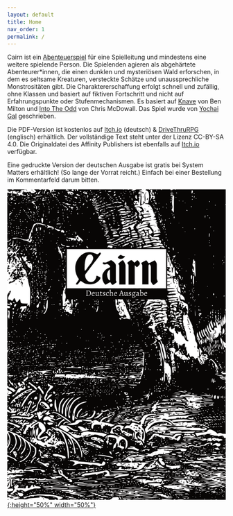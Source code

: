 ```yaml
---
layout: default
title: Home
nav_order: 1
permalink: /
---
```


Cairn ist ein [Abenteuerspiel](http://questingblog.com/adventure-game-vs-osr) für eine Spielleitung und mindestens eine weitere spielende Person.
Die Spielenden agieren als abgehärtete Abenteurer*innen, die einen dunklen und mysteriösen Wald erforschen, in dem es seltsame Kreaturen, versteckte Schätze und unaussprechliche Monstrositäten gibt. Die Charaktererschaffung erfolgt schnell und zufällig, ohne Klassen und basiert auf fiktiven Fortschritt und nicht auf Erfahrungspunkte oder Stufenmechanismen. Es basiert auf [Knave](https://www.drivethrurpg.com/product/250888/Knave) von Ben Milton und [Into The Odd](https://chrismcdee.itch.io/electric-bastionland) von Chris McDowall. Das Spiel wurde von [Yochai Gal](https://newschoolrevolution.com) geschrieben.

Die PDF-Version ist kostenlos auf [Itch.io](https://cairn-de-team.itch.io/cairn) (deutsch) & [DriveThruRPG](https://www.drivethrurpg.com/product/330809/Cairn) (englisch) erhältlich.
Der vollständige Text steht unter der Lizenz CC-BY-SA 4.0.
Die Originaldatei des Affinity Publishers ist ebenfalls auf [Itch.io](https://cairn-de-team.itch.io/cairn-german-layout-file) verfügbar.

Eine gedruckte Version der deutschen Ausgabe ist gratis bei System Matters erhältlich!
(So lange der Vorrat reicht.)
Einfach bei einer Bestellung im Kommentarfeld darum bitten.

<p></p>

[![Alt text](/img/Cairn-DE_A5_v1-10.png "Click to embiggen"){:height="50%" width="50%"}](/img/Cairn-DE_A5_v1-10.png)
